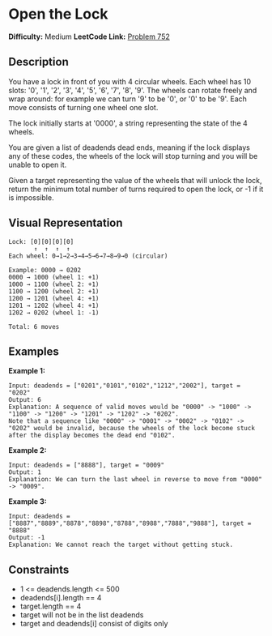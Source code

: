 # Open the Lock

**Difficulty:** Medium
**LeetCode Link:** [Problem 752](https://leetcode.com/problems/open-the-lock/)

## Description
You have a lock in front of you with 4 circular wheels. Each wheel has 10 slots: '0', '1', '2', '3', '4', '5', '6', '7', '8', '9'. The wheels can rotate freely and wrap around: for example we can turn '9' to be '0', or '0' to be '9'. Each move consists of turning one wheel one slot.

The lock initially starts at '0000', a string representing the state of the 4 wheels.

You are given a list of deadends dead ends, meaning if the lock displays any of these codes, the wheels of the lock will stop turning and you will be unable to open it.

Given a target representing the value of the wheels that will unlock the lock, return the minimum total number of turns required to open the lock, or -1 if it is impossible.

## Visual Representation

```
Lock: [0][0][0][0]
       ↑  ↑  ↑  ↑
Each wheel: 0→1→2→3→4→5→6→7→8→9→0 (circular)

Example: 0000 → 0202
0000 → 1000 (wheel 1: +1)
1000 → 1100 (wheel 2: +1)
1100 → 1200 (wheel 2: +1)
1200 → 1201 (wheel 4: +1)
1201 → 1202 (wheel 4: +1)
1202 → 0202 (wheel 1: -1)

Total: 6 moves
```

## Examples

**Example 1:**
```
Input: deadends = ["0201","0101","0102","1212","2002"], target = "0202"
Output: 6
Explanation: A sequence of valid moves would be "0000" -> "1000" -> "1100" -> "1200" -> "1201" -> "1202" -> "0202".
Note that a sequence like "0000" -> "0001" -> "0002" -> "0102" -> "0202" would be invalid, because the wheels of the lock become stuck after the display becomes the dead end "0102".
```

**Example 2:**
```
Input: deadends = ["8888"], target = "0009"
Output: 1
Explanation: We can turn the last wheel in reverse to move from "0000" -> "0009".
```

**Example 3:**
```
Input: deadends = ["8887","8889","8878","8898","8788","8988","7888","9888"], target = "8888"
Output: -1
Explanation: We cannot reach the target without getting stuck.
```

## Constraints
- 1 <= deadends.length <= 500
- deadends[i].length == 4
- target.length == 4
- target will not be in the list deadends
- target and deadends[i] consist of digits only
